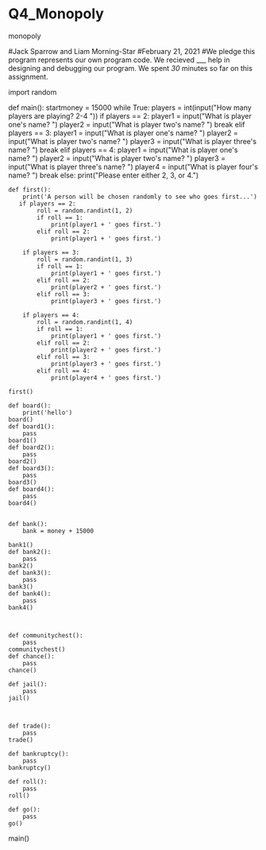 # Q4_Monopoly
monopoly

#Jack Sparrow and Liam Morning-Star
#February 21, 2021
#We pledge this program represents our own program code. We recieved ___ help in designing and debugging our program. We spent _30_ minutes so far on this assignment. 

import random

def main():
    startmoney = 15000
    while True:
        players = int(input("How many players are playing? 2-4 "))
        if players == 2:
            player1 = input("What is player one's name? ")
            player2 = input("What is player two's name? ")
            break
        elif players == 3:
            player1 = input("What is player one's name? ")
            player2 = input("What is player two's name? ")
            player3 = input("What is player three's name? ")
            break
        elif players == 4:
            player1 = input("What is player one's name? ")
            player2 = input("What is player two's name? ")
            player3 = input("What is player three's name? ")
            player4 = input("What is player four's name? ")
            break
        else:
            print("Please enter either 2, 3, or 4.")
            
    def first():
        print('A person will be chosen randomly to see who goes first...') 
       if players == 2:
            roll = random.randint(1, 2)
            if roll == 1:
                print(player1 + ' goes first.')
            elif roll == 2:
                print(player1 + ' goes first.')
            
        if players == 3:
            roll = random.randint(1, 3)
            if roll == 1:
                print(player1 + ' goes first.')
            elif roll == 2:
                print(player2 + ' goes first.')
            elif roll == 3:
                print(player3 + ' goes first.')
          
        if players == 4:
            roll = random.randint(1, 4)
            if roll == 1:
                print(player1 + ' goes first.')
            elif roll == 2:
                print(player2 + ' goes first.')
            elif roll == 3:
                print(player3 + ' goes first.')
            elif roll == 4:
                print(player4 + ' goes first.')
        
    first()
        
    def board():
        print('hello')
    board()
    def board1():
        pass
    board1()
    def board2():
        pass
    board2()
    def board3():
        pass
    board3()
    def board4():
        pass
    board4()

    
    def bank():
        bank = money + 15000
        
    bank1()
    def bank2():
        pass
    bank2()
    def bank3():
        pass
    bank3()
    def bank4():
        pass
    bank4()
    
    
    
    def communitychest():
        pass
    communitychest()
    def chance():
        pass
    chance()

    def jail():
        pass
    jail()


    
    def trade():
        pass
    trade()

    def bankruptcy():
        pass
    bankruptcy()

    def roll():
        pass
    roll()

    def go():
        pass
    go()
main()
